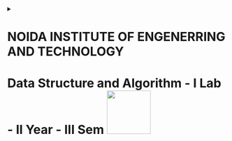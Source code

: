 <details><summary>
<h1>NOIDA INSTITUTE OF ENGENERRING AND TECHNOLOGY</h1>
<h1>Data Structure and Algorithm - I Lab - II Year - III Sem
<img src="https://media.giphy.com/media/qPa9vUYCUrx6w/giphy.gif" width="100">
  
</h1></summary><br>
